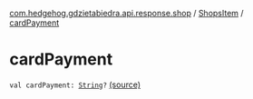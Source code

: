 [com.hedgehog.gdzietabiedra.api.response.shop](../index.md) / [ShopsItem](index.md) / [cardPayment](./card-payment.md)

# cardPayment

`val cardPayment: `[`String`](https://kotlinlang.org/api/latest/jvm/stdlib/kotlin/-string/index.html)`?` [(source)](https://github.com/asvid/GdzieTaBiedra/tree/master/app/src/main/java/com/hedgehog/gdzietabiedra/api/response/shop/ShopsItem.kt#L44)